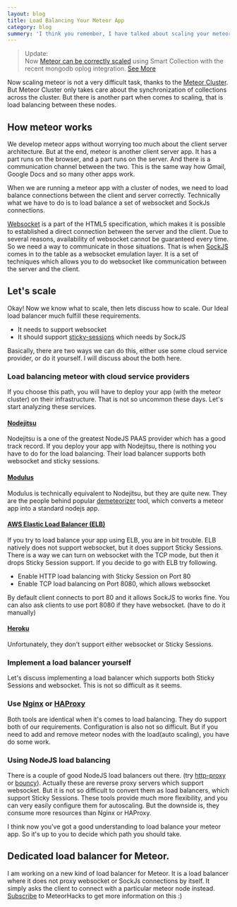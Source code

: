 ```yaml
---
layout: blog
title: Load Balancing Your Meteor App
category: blog
summery: 'I think you remember, I have talked about scaling your meteor app with Meteor Cluster in our <a href="http://meteorhacks.com/meteor-cluster-introduction-and-how-it-works.html">first article</a>. In that article, I just skipped from talking about load balancing. With this article, I tried to explain how  to load balance your meteor app correctly.'
---
```


>
>Update: <br> Now [Meteor can be correctly scaled](lets-scale-meteor.html) using Smart Collection with the recent mongodb oplog integration. 
>[See More](http://meteorhacks.com/lets-scale-meteor.html)

Now scaling meteor is not a very difficult task, thanks to the [Meteor Cluster](http://meteorhacks.com/meteor-cluster-introduction-and-how-it-works.html). But Meteor Cluster only takes care about the synchronization of collections across the cluster. But there is another part when comes to scaling, that is load balancing between these nodes.

## How meteor works

We develop meteor apps without worrying too much about the client server architecture. But at the end, meteor is another client server app. It has a part runs on the browser, and a part runs on the server. And there is a communication channel between the two. This is the same way how Gmail, Google Docs and so many other apps work.

When we are running a meteor app with a cluster of nodes, we need to load balance connections between the client and server correctly. Technically what we have to do is to load balance a set of websocket and SockJs connections.

[Websocket](http://en.wikipedia.org/wiki/WebSocket) is a part of the HTML5 specification, which makes it is possible to established a direct connection between the server and the client. Due to several reasons, availability of websocket cannot be guaranteed every time. So we need a way to communicate in those situations. That is when [SockJS](https://github.com/sockjs) comes in to the table as a websocket emulation layer. It is a set of techniques which allows you to do websocket like communication between the server and the client.

## Let's scale

Okay! Now we know what to scale, then lets discuss  how to scale. Our Ideal load balancer much fulfill these requirements.

* It needs to support websocket
* It should support [sticky-sessions](http://wiki.metawerx.net/wiki/StickySessions) which needs by SockJS

Basically, there are two ways we can do this, either use some cloud service provider, or do it yourself. I will discuss about the both here.

### Load balancing meteor with cloud service providers

If you choose this path, you will have to deploy your app (with the meteor cluster) on their infrastructure. That is not so uncommon these days. Let's start analyzing these services.

#### [Nodejitsu](https://nodejitsu.com)

Nodejitsu is a one of the greatest NodeJS PAAS provider which has a good track record. If you deploy your app with Nodejitsu, there is nothing you have to do for the load balancing. Their load balancer supports both websocket and sticky sessions.

#### [Modulus](http://modulus.io/)
Modulus is technically equivalent to Nodejitsu, but they are quite new. They are the people behind popular [demeteorizer](https://github.com/OnModulus/demeteorizer) tool, which converts a meteor app into a standard nodejs app.

#### [AWS Elastic Load Balancer (ELB)](http://aws.amazon.com/elasticloadbalancing/)
If you try to load balance your app using ELB, you are in bit trouble. ELB natively does not support websocket, but it does support Sticky Sessions. There is a way we can turn on websocket with the TCP mode, but then it drops Sticky Session support. If you decide to go with ELB try following.

* Enable HTTP load balancing with Sticky Session on Port 80
* Enable TCP load balancing on Port 8080, which allows websocket

By default client connects to port 80 and it allows SockJS to works fine. You can also ask clients to use port 8080 if they have websocket. (have to do it manually)

#### [Heroku](https://www.heroku.com/)

Unfortunately, they don't support either websocket or Sticky Sessions.

### Implement a load balancer yourself

Let's discuss  implementing a load balancer which supports both Sticky Sessions and websocket. This is not so difficult as it seems.

### Use [Nginx](http://wiki.nginx.org/Main) or [HAProxy](http://haproxy.1wt.eu/)

Both tools are identical when it's comes to load balancing. They do support both of our requirements. Configuration is also not so difficult. But if you need to add and remove meteor nodes with the load(auto scaling), you have do some work.

### Using NodeJS load balancing

There is a couple of good NodeJS load balancers out there. (try [http-proxy](https://github.com/nodejitsu/node-http-proxy) or [bouncy](https://github.com/substack/bouncy)). Actually these are reverse proxy servers which support websocket. But it is not so difficult to convert them as load balancers, which support Sticky Sessions. These tools provide much more flexibility, and you can very easily configure them for autoscaling. But the downside is, they consume more resources than Nginx or HAProxy.

I think now you've got a good understanding to load balance your meteor app. So it's up to you to decide which path you should take.

## Dedicated load balancer for Meteor.

I am working on a new kind of load balancer for Meteor. It is a load balancer where it does not proxy websocket or SockJs connections by itself. It simply asks the client to connect with a particular meteor node instead. [Subscribe](https://tinyletter.com/meteorhacks) to MeteorHacks to get more information on this :)
